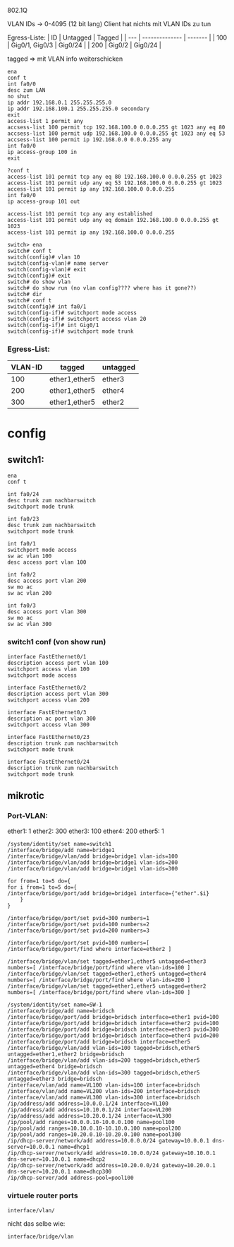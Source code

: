 802.1Q

VLAN IDs -> 0-4095 (12 bit lang)
Client hat nichts mit VLAN IDs zu tun

Egress-Liste:
| ID  | Untagged       | Tagged  |
| --- | -------------- | ------- |
| 100 | Gig0/1, Gig0/3 | Gig0/24 |
| 200 | Gig0/2         | Gig0/24 |

tagged => mit VLAN info weiterschicken

~~~cisco
ena
conf t
int fa0/0
desc zum LAN
no shut
ip addr 192.168.0.1 255.255.255.0
ip addr 192.168.100.1 255.255.255.0 secondary
exit
access-list 1 permit any
accsess-list 100 permit tcp 192.168.100.0 0.0.0.255 gt 1023 any eq 80
accsess-list 100 permit udp 192.168.100.0 0.0.0.255 gt 1023 any eq 53
accsess-list 100 permit ip 192.168.0.0 0.0.0.255 any
int fa0/0
ip access-group 100 in
exit

?conf t
access-list 101 permit tcp any eq 80 192.168.100.0 0.0.0.255 gt 1023
access-list 101 permit udp any eq 53 192.168.100.0 0.0.0.255 gt 1023
access-list 101 permit ip any 192.168.100.0 0.0.0.255
int fa0/0
ip access-group 101 out
~~~

~~~cisco
access-list 101 permit tcp any any established
access-list 101 permit udp any eq domain 192.168.100.0 0.0.0.255 gt 1023
access-list 101 permit ip any 192.168.100.0 0.0.0.255
~~~

~~~cisco
switch> ena
switch# conf t
switch(config)# vlan 10
switch(config-vlan)# name server
switch(config-vlan)# exit
switch(config)# exit
switch# do show vlan
switch# do show run (no vlan config???? where has it gone??)
switch# dir
switch# conf t
switch(config)# int fa0/1
switch(config-if)# switchport mode access
switch(config-if)# switchport access vlan 20
switch(config-if)# int Gig0/1
switch(config-if)# switchport mode trunk
~~~

### Egress-List: 
| VLAN-ID | tagged        | untagged |
| ------- | ------------- | -------- |
| 100     | ether1,ether5 | ether3   |
| 200     | ether1,ether5 | ether4   |
| 300     | ether1,ether5 | ether2   |





# config 
## switch1:
~~~cisco
ena
conf t

int fa0/24
desc trunk zum nachbarswitch
switchport mode trunk

int fa0/23
desc trunk zum nachbarswitch
switchport mode trunk

int fa0/1
switchport mode access
sw ac vlan 100
desc access port vlan 100

int fa0/2
desc access port vlan 200
sw mo ac
sw ac vlan 200

int fa0/3
desc access port vlan 300
sw mo ac
sw ac vlan 300
~~~
### switch1 conf (von show run)
~~~cisco
interface FastEthernet0/1
description access port vlan 100
switchport access vlan 100
switchport mode access

interface FastEthernet0/2
description access port vlan 300
switchport access vlan 200

interface FastEthernet0/3
description ac port vlan 300
switchport access vlan 300

interface FastEthernet0/23
description trunk zum nachbarswitch
switchport mode trunk

interface FastEthernet0/24
description trunk zum nachbarswitch
switchport mode trunk
~~~

## mikrotic

### Port-VLAN:
ether1: 1
ether2: 300
ether3: 100
ether4: 200
ether5: 1

~~~mikgrodig
/system/identity/set name=switch1
/interface/bridge/add name=bridge1
/interface/bridge/vlan/add bridge=bridge1 vlan-ids=100
/interface/bridge/vlan/add bridge=bridge1 vlan-ids=200
/interface/bridge/vlan/add bridge=bridge1 vlan-ids=300

for from=1 to=5 do={
for i from=1 to=5 do={
/interface/bridge/port/add bridge=bridge1 interface={"ether".$i}
	}
}

/interface/bridge/port/set pvid=300 numbers=1
/interface/bridge/port/set pvid=100 numbers=2
/interface/bridge/port/set pvid=200 numbers=3

/interface/bridge/port/set pvid=100 numbers=[ /interface/bridge/port/find where interface=ether2 ]

/interface/bridge/vlan/set tagged=ether1,ether5 untagged=ether3 numbers=[ /interface/bridge/port/find where vlan-ids=100 ]
/interface/bridge/vlan/set tagged=ether1,ether5 untagged=ether4 numbers=[ /interface/bridge/port/find where vlan-ids=200 ]
/interface/bridge/vlan/set tagged=ether1,ether5 untagged=ether2 numbers=[ /interface/bridge/port/find where vlan-ids=300 ]
~~~

~~~micgordis
/system/identity/set name=SW-1
/interface/bridge/add name=bridsch
/interface/bridge/port/add bridge=bridsch interface=ether1 pvid=100
/interface/bridge/port/add bridge=bridsch interface=ether2 pvid=100
/interface/bridge/port/add bridge=bridsch interface=ether3 pvid=300
/interface/bridge/port/add bridge=bridsch interface=ether4 pvid=200
/interface/bridge/port/add bridge=bridsch interface=ether5
/interface/bridge/vlan/add vlan-ids=100 tagged=bridsch,ether5 untagged=ether1,ether2 bridge=bridsch
/interface/bridge/vlan/add vlan-ids=200 tagged=bridsch,ether5 untagged=ether4 bridge=bridsch
/interface/bridge/vlan/add vlan-ids=300 tagged=bridsch,ether5 untagged=ether3 bridge=bridsch
/interface/vlan/add name=VL100 vlan-ids=100 interface=bridsch
/interface/vlan/add name=VL200 vlan-ids=200 interface=bridsch
/interface/vlan/add name=VL300 vlan-ids=300 interface=bridsch
/ip/address/add address=10.0.0.1/24 interface=VL100
/ip/address/add address=10.10.0.1/24 interface=VL200
/ip/address/add address=10.20.0.1/24 interface=VL300
/ip/pool/add ranges=10.0.0.10-10.0.0.100 name=pool100
/ip/pool/add ranges=10.10.0.10-10.10.0.100 name=pool200
/ip/pool/add ranges=10.20.0.10-10.20.0.100 name=pool300
/ip/dhcp-server/network/add address=10.0.0.0/24 gateway=10.0.0.1 dns-server=10.0.0.1 name=dhcp1
/ip/dhcp-server/network/add address=10.10.0.0/24 gateway=10.10.0.1 dns-server=10.10.0.1 name=dhcp2
/ip/dhcp-server/network/add address=10.20.0.0/24 gateway=10.20.0.1 dns-server=10.20.0.1 name=dhcp300
/ip/dhcp-server/add address-pool=pool100
~~~
### virtuele router ports
~~~mikrotig
interface/vlan/
~~~

nicht das selbe wie:

~~~mikrotik
interface/bridge/vlan
~~~

